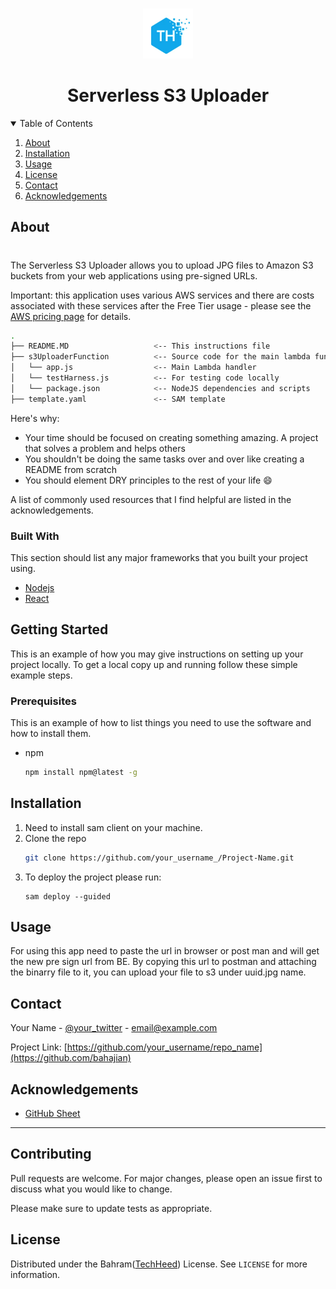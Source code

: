 
<!-- PROJECT LOGO -->
<br />
<p align="center">
  <a href="https://github.com/bahajian/serverless-s3-uploader">
    <img src="logo.png" alt="Logo" width="80" height="80">
  </a>
  <h1 align="center">Serverless S3 Uploader</h1>
  <p align="center">
  </p>
</p>



<!-- TABLE OF CONTENTS -->
<details open="open">
  <summary>Table of Contents</summary>
  <ol>
    <li><a href="#about">About</a></li>
    <li><a href="#installation">Installation</a></li>
    <li><a href="#usage">Usage</a></li>
    <li><a href="#license">License</a></li>
    <li><a href="#contact">Contact</a></li>
    <li><a href="#acknowledgements">Acknowledgements</a></li>
  </ol>
</details>



<!-- ABOUT THE PROJECT -->
## About

# 

The Serverless S3 Uploader allows you to upload JPG files to Amazon S3 buckets from your web applications using pre-signed URLs.

Important: this application uses various AWS services and there are costs associated with these services after the Free Tier usage - please see the [AWS  pricing page](https://aws.amazon.com/pricing/) for details.

```bash
.
├── README.MD                   <-- This instructions file
├── s3UploaderFunction          <-- Source code for the main lambda function
│   └── app.js                  <-- Main Lambda handler
│   └── testHarness.js          <-- For testing code locally
│   └── package.json            <-- NodeJS dependencies and scripts
├── template.yaml               <-- SAM template
```

Here's why:
* Your time should be focused on creating something amazing. A project that solves a problem and helps others
* You shouldn't be doing the same tasks over and over like creating a README from scratch
* You should element DRY principles to the rest of your life :smile:



A list of commonly used resources that I find helpful are listed in the acknowledgements.

### Built With

This section should list any major frameworks that you built your project using. 
* [Nodejs](https://node.com)
* [React](https://react.com)



<!-- GETTING STARTED -->
## Getting Started

This is an example of how you may give instructions on setting up your project locally.
To get a local copy up and running follow these simple example steps.

### Prerequisites

This is an example of how to list things you need to use the software and how to install them.
* npm
  ```sh
  npm install npm@latest -g
  ```

## Installation

1. Need to install sam client on your machine.
2. Clone the repo
   ```sh
   git clone https://github.com/your_username_/Project-Name.git
   ```
3. To deploy the project please run:
    ```
    sam deploy --guided
    ```
    

<!-- USAGE EXAMPLES -->
## Usage

For using this app need to paste the url in browser or post man and will get the new pre sign url from BE. By copying this url to postman and attaching the binarry file to it, you can upload your file to s3 under uuid.jpg name.




<!-- CONTACT -->
## Contact

Your Name - [@your_twitter](https://twitter.com/your_username) - email@example.com

Project Link: [https://github.com/your_username/repo_name](https://github.com/bahajian)



<!-- ACKNOWLEDGEMENTS -->
## Acknowledgements
* [GitHub Sheet](https://github.com/bahajian)




------------------------------------------------------------------------------------------------------------



## Contributing
Pull requests are welcome. For major changes, please open an issue first to discuss what you would like to change.

Please make sure to update tests as appropriate.

<!-- LICENSE -->
## License

Distributed under the Bahram([TechHeed](https://techheed.ca)) License. See `LICENSE` for more information.
